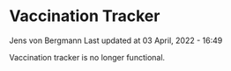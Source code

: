 Vaccination Tracker
================
Jens von Bergmann
Last updated at 03 April, 2022 - 16:49

Vaccination tracker is no longer functional.

